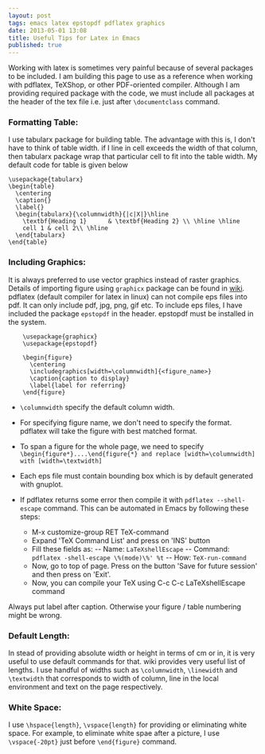 ```yaml
---
layout: post
tags: emacs latex epstopdf pdflatex graphics
date: 2013-05-01 13:08
title: Useful Tips for Latex in Emacs
published: true
---
```


Working with latex is sometimes very painful because of several packages to be included. I am building this page to use as a reference when working with pdflatex, TeXShop, or other PDF-oriented compiler. Although I am providing required package with the code, we must include all packages at the header of the tex file i.e. just after `\documentclass` command.

### Formatting Table:
I use tabularx package for building table. The advantage with this is, I don't have to think of table width. if I line in cell exceeds the width of that column, then tabularx package wrap that particular cell to fit into the table width. My default code for table is given below

```
\usepackage{tabularx}
\begin{table}
  \centering
  \caption{}
  \label{}
  \begin{tabularx}{\columnwidth}{|c|X|}\hline
    \textbf{Heading 1}      & \textbf{Heading 2} \\ \hline \hline
    cell 1 & cell 2\\ \hline
  \end{tabularx}
\end{table}
```

### Including Graphics:
It is always preferred to use vector graphics instead of raster graphics. Details of importing figure using `graphicx` package can be found in [wiki](http://en.wikibooks.org/wiki/LaTeX/Importing_Graphics). pdflatex (default compiler for latex in linux) can not compile eps files into pdf. It can only include pdf, jpg, png, gif etc. To include eps files, I have included the package `epstopdf` in the header. epstopdf must be installed in the system.

```
    \usepackage{graphicx}
    \usepackage{epstopdf}

    \begin{figure}
      \centering
      \includegraphics[width=\columnwidth]{<figure_name>}
      \caption{caption to display}
      \label{label for referring}
    \end{figure}
```

- `\columnwidth` specify the default column width.

- For specifying figure name, we don't need to specify the format. pdflatex will take the figure with best matched format.

- To span a figure for the whole page, we need to specify `\begin{figure*}....\end{figure{*} and replace [width=\columnwidth] with [width=\textwidth]`

- Each eps file must contain bounding box which is by default generated with gnuplot.

- If pdflatex returns some error then compile it with `pdflatex --shell-escape` command. This can be automated in Emacs by following these steps:  
  - M-x customize-group RET TeX-command
  -  Expand 'TeX Command List' and press on 'INS' button
  -  Fill these fields as:
    -- Name:  `LaTeXshellEscape`
    -- Command:  `pdflatex -shell-escape \%(mode)\%' %t`
    -- How:  `TeX-run-command`
  - Now, go to top of page. Press on the button 'Save for future session' and then press on 'Exit'.
  - Now, you can compile your TeX using C-c C-c LaTeXshellEscape command

Always put label after caption. Otherwise your figure / table numbering might be wrong.

### Default Length:
In stead of providing absolute width or height in terms of cm or in, it is very useful to use default commands for that. wiki provides very useful list of lengths. I use handful of widths such as ``\columnwidth``,  ``\linewidth`` and ``\textwidth`` that corresponds to width of column, line in the local environment and  text on the page respectively.

### White Space:

I use `\hspace{length}`, ``\vspace{length}`` for providing or eliminating white space. For example, to eliminate white spae after a picture, I use ``\vspace{-20pt}`` just before ``\end{figure}`` command.
